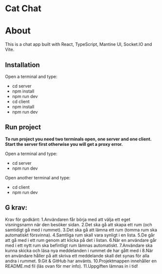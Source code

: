 # Cat Chat

# About
This is a chat app built with React, TypeScript, Mantine UI, Socket.IO and Vite.

## Installation
Open a terminal and type:
* cd server
* npm install
* npm run dev
* cd client
* npm install
* npm run dev

## Run project
**To run project you need two terminals open, one server and one client. Start the server first otherwise you will get a proxy error.**

Open a terminal and type:
* cd server
* npm run dev

Open another terminal and type:
* cd client
* npm run dev


## G krav:

Krav för godkänt:
1.Användaren får börja med att välja ett eget visningsnamn när den besöker sidan.
2.Det ska gå att skapa ett rum (och samtidigt gå med i rummet).
3.Det ska gå att lämna ett rum (tomma rum ska automatiskt försvinna).
4.Samtliga rum skall vara synligt i en lista.
5.De går att gå med i ett rum genom att klicka på det i listan.
6.När en användare går med i ett nytt rum ska befintligt rum lämnas automatiskt.
7.Användare ska kunna skicka och läsa nya meddelanden i rummet de har gått med i
8.När en användare håller på att skriva ett meddelande skall det synas för alla andra i rummet.
9.Git & GitHub har använts.
10.Projektmappen innehåller en README.md fil (läs ovan för mer info).
11.Uppgiften lämnas in i tid!
